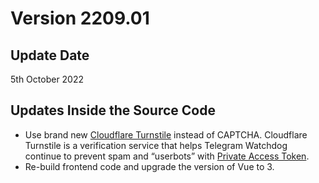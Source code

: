 # Version 2209.01

## Update Date
5th October 2022

## Updates Inside the Source Code
- Use brand new [Cloudflare Turnstile](https://blog.cloudflare.com/turnstile-private-captcha-alternative/) instead of CAPTCHA. Cloudflare Turnstile is a verification service that helps Telegram Watchdog continue to prevent spam and “userbots” with [Private Access Token](https://blog.cloudflare.com/eliminating-captchas-on-iphones-and-macs-using-new-standard/).
- Re-build frontend code and upgrade the version of Vue to 3.
